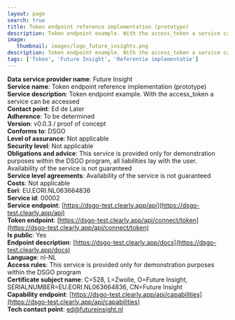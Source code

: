 ```yaml
---
layout: page
search: true
title: Token endpoint reference implementation (prototype)
description: Token endpoint example. With the access_token a service can be accessed
image:
   thumbnail: images/logo_future_insights.png
description: Token endpoint example. With the access_token a service can be accessed
tags: ['Token', 'Future Insight', 'Referentie implementatie']
---
```


<b>Data service provider name</b>: Future Insight  
<b>Service name</b>: Token endpoint reference implementation (prototype)  
<b>Service description</b>: Token endpoint example. With the access_token a service can be accessed  
<b>Contact point</b>: Ed de Later  
<b>Adherence</b>: To be determined  
<b>Version</b>: v0.0.3 / proof of concept  
<b>Conforms to</b>: DSGO  
<b>Level of assurance</b>: Not applicable  
<b>Security level</b>: Not applicable  
<b>Obligations and advice</b>: This service is provided only for demonstration purposes within the DSGO program, all liabilities lay with the user. Availability of the service is not guaranteed  
<b>Service level agreements</b>: Availability of the service is not guaranteed  
<b>Costs</b>: Not applicable  
<b>Eori</b>: EU.EORI.NL063664836  
<b>Service id</b>: 00002  
<b>Service endpoint</b>: [https://dsgo-test.clearly.app/api](https://dsgo-test.clearly.app/api)  
<b>Token endpoint</b>: [https://dsgo-test.clearly.app/api/connect/token](https://dsgo-test.clearly.app/api/connect/token)  
<b>Is public</b>: Yes  
<b>Endpoint description</b>: [https://dsgo-test.clearly.app/docs](https://dsgo-test.clearly.app/docs)  
<b>Language</b>: nl-NL  
<b>Access rules</b>: This service is provided only for demonstration purposes within the DSGO program  
<b>Certificate subject name</b>: C=528, L=Zwolle, O=Future Insight, SERIALNUMBER=EU.EORI.NL063664836, CN=Future Insight  
<b>Capability endpoint</b>: [https://dsgo-test.clearly.app/api/capabilities](https://dsgo-test.clearly.app/api/capabilities)  
<b>Tech contact point</b>: ed@futureinsight.nl  

